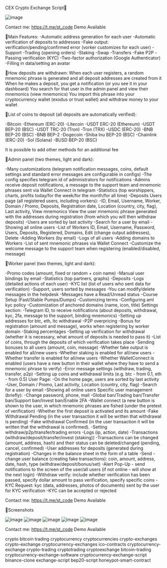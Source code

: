 CEX Crypto Exchange Script🔗

![image](https://github.com/shellar1522/cex-crypto-exchange/assets/125349687/85e0a7f6-3b7a-484f-9e22-f968b2e317bf)

Contact me: https://t.me/st_code Demo Available

🔗Main Features:
-Automatic address generation for each user
-Automatic verification of deposits to addresses
-Fake output: verification/pending/confirmed error (vorker customizes for each user)
-Support
-Trading (opening orders)
-Staking
-Swap
-Transfers
-Fake P2P
-Passing verification (KYC)
-Two-factor authorization (Google Authenticator)
-Filling in data/setting an avatar

🔗How deposits are withdrawn:
When each user registers, a random mnemonic phrase is generated and all deposit addresses are created from it
When he makes a deposit, you get a notification (or you see it in your dashboard)
You search for that user in the admin panel and view their mnemonics (view mnemonics)
You import this phrase into your cryptocurrency wallet (exodus or trust wallet) and withdraw money to your wallet

🔗List of coins to deposit (all deposits are automatically verified):

-Bitcoin
-Ethereum (ERC-20)
-Litecoin
-USDT ERC-20 (Ethereum)
-USDT BEP-20 (BSC)
-USDT TRC-20 (Tron)
-Tron (TRX)
-USDC (ERC-20)
-BNB BEP-20 (BSC)
-BNB BEP-2
-Dogecoin
-Shiba Inu BEP-20 (BSC)
-Chainlink (ERC-20)
-Sol (Solana)
-BUSD BEP-20 (BSC)

It is possible to add other methods for an additional fee

🔗Admin panel (two themes, light and dark):

-Many customizations (telegram notification messages, coins, default settings and standard error messages are configurable in configs)
-The config specifies telegram id of administrators for notifications
-Admins receive deposit notifications, a message to the support team and mnemonic phrases sent via Wallet Connect in telegram
-Statistics (top worshippers, charts, profits today/for the week/for the month/for all time)
-Deposits Users page (all registered users, including vorkers):
-ID, Email, Username, Worker, Domain / Promo, Deposits, Registration date, Location (country, city, flag), Last activity, View mnemonics
View the user mnemonic phrase generated with the addresses during registration (from which you will then withdraw deposits)
-Users are sorted by last activity
-Search for a user by email
-Showing all online users
-List of Workers
ID, Email, Username, Password, Users, Deposits, Registered, Domains, Edit (change output addresses), Delete
-Adding Workers (by email)
-Logs of all users
-Adding domains to Workers
-List of sent mnemonic phrases via Wallet Connect
-Customize the welcome message to the support team when registering (enabled/disabled, message)


🔗Worker panel (two themes, light and dark):

-Promo codes (amount, fixed or random + coin name)
-Manual user bindings by email
-Statistics (top partners, graphs)
-Deposits
-Logs (detailed actions of each user)
-KYC list (list of users who sent data for verification)
-Support, users sorted by messages
-You can modify/delete messages in the helpdesk
-Messages have a Read/Unread status
-Course Setup (Fast/Stable Pumps/Dumps)
-Customizing terms
-Configuring aml kyc policy
-Customization of anchored domains (name, icon, title) Settings section:
-Telegram ID, to receive notifications (about deposits, withdrawal, kyc, 2fa, message to the support, binding mnemonics)
-Setting up addresses for btc, eth, ltc withdrawal
-P2P overpricing
-Bonus for registration (amount and message), works when registering by worker domain
-Staking percentages
-Setting up verification for withdrawal (whether it is necessary, what amount of deposits is needed to pass it)
-List of coins, through the deposits of which verification takes place
-Sending bonuses to all users (amount, coin, message)
-Whether fake output is enabled for all/new users
-Whether staking is enabled for all/new users
-Whether transfer is enabled for all/new users
-Whether WalletConnect is enabled (users have a new button in their wallet where they have to send a mnemonic phrase to verify)
-Error message settings (withdraw, trading, transfer, p2p)
-Setting up coins and withdrawal limits (e.g. btc - from 0.1, eth - from 0.5) User Page:
-On the home page, users are sorted by last activity
-User, Domain / Promo, Last activity, Location (country, city, flag)
-Search for a user by email
-Showing all online users Specific user management (briefly):
-Change password, phone, mail
-Global ban/Trading ban/Transfer ban/Support ban/Invest ban/Enable 2FA
-Wallet connect (a new button is shown to the user, in which mnemonic phrases are fished (under the pretext of verification)
-Whether the first deposit is activated and its amount
-Fake Withdrawal Pending (in the user transaction it will be written that withdrawal is pending)
-Fake withdrawal Confirmed (in the user transaction it will be written that the withdrawal is confirmed).
-Setting withdraw/p2p/transfer/trading errors
-Logs (ip, action, date)
-Transactions (withdraw/deposit/transfer/invest (staking))
-Transactions can be changed (amount, address, hash) and their status can be deleted/changed (pending, cancel, confirmed)
-User addresses for deposits (generated during registration)
-Changes in the balance sheet in the form of a table
-Send - change user balance (creating fake transactions): coin, amount, address, date, hash, type (withdraw/deposit/bonus/set)
-Alert Pop-Up - send notifications to the screen of the user/all users (if not online - will show at the next login)
-Withdraw verify: include whether verification has been passed, specify dollar amount to pass verification, specify specific coins
-KYC Request: kyc (data, addresses, photos of documents) sent by the user for KYC verification
-KYC can be accepted or rejected

Contact me: https://t.me/st_code Demo Available

🔗Screenshots

![image](https://github.com/shellar1522/cex-crypto-exchange/assets/125349687/a3dde490-eb65-4cad-ac2e-5ced26d26a95)
![image](https://github.com/shellar1522/cex-crypto-exchange/assets/125349687/1f21bfbe-0bbd-4275-b2e5-f11ac0d4da9d)
![image](https://github.com/shellar1522/cex-crypto-exchange/assets/125349687/bb4be139-7b30-4a8f-8262-7d499f50e8c1)
![image](https://github.com/shellar1522/cex-crypto-exchange/assets/125349687/81ace38b-eba0-4215-a739-52596a9f5157)
![image](https://github.com/shellar1522/cex-crypto-exchange/assets/125349687/59f09345-5297-45bc-9719-e8cc93b24a5b)

Contact me: https://t.me/st_code Demo Available

crypto bitcoin trading cryptocurrency cryptocurrencies crypto-exchanges crypto-exchange cryptocurrency-exchanges ico-contracts cryptocurrency-exchange crypto-trading cryptotrading cryptoexchange bitcoin-trading cryptocurrency-exchange-software cryptocurrency-exchange-script binance-clone exchange-script bep20-script honeypot-smart-contract




